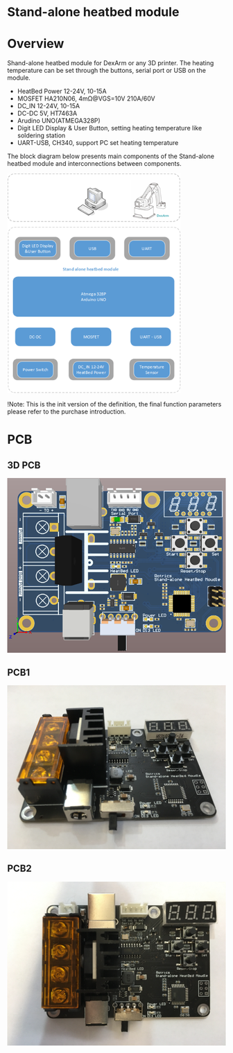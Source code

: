 # Stand-alone heatbed module

# Overview
Shand-alone heatbed module for DexArm or any 3D printer. The heating temperature can be set through the buttons, serial port or USB on the module.

- HeatBed Power 12-24V, 10-15A
- MOSFET HA210N06, 4mΩ@VGS=10V 210A/60V
- DC_IN 12-24V, 10-15A
- DC-DC 5V, HT7463A
- Arudino UNO(ATMEGA328P)
- Digit LED Display & User Button, setting heating temperature like soldering station
- UART-USB, CH340, support PC set heating temperature

The block diagram below presents main components of the Stand-alone heatbed module and interconnections between components.

<img src="stand-alone-heatbed-module.png" alt="drawing" width="400"/>

!Note: This is the init version of the definition, the final function parameters please refer to the purchase introduction.

# PCB
## 3D PCB
<img src="hardware/shand_alone_heatbed_module_PCB1.png" alt="drawing" width="600"/>

## PCB1
<img src="hardware/shand_alone_heatbed_module_PCB2.jpg" alt="drawing" width="600"/>

## PCB2
<img src="hardware/shand_alone_heatbed_module_PCB3.jpg" alt="drawing" width="600"/>
